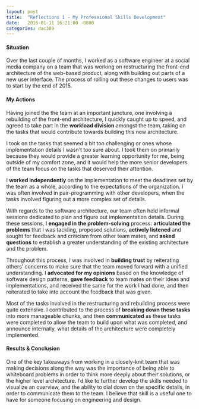 ```yaml
---
layout: post
title:  "Reflections 1 - My Professional Skills Development"
date:   2016-01-11 16:21:00 -0800
categories: dac309
---
```


#### Situation
Over the last couple of months, I worked as a software engineer at a social media company on a team that was working on restructuring the front-end architecture of the web-based product, along with building out parts of a new user interface. The process of rolling out these changes to users was to start by the end of 2015.

#### My Actions
Having joined the the team at an important juncture, one involving a rebuilding of the front-end architecture, I quickly caught up to speed, and agreed to take part in the **workload division** amongst the team, taking on the tasks that would contribute towards building this new architecture.

I took on the tasks that seemed a bit too challenging or ones whose implementation details I wasn’t too sure about. I took them on primarily because they would provide a greater learning opportunity for me, being outside of my comfort zone, and it would help the more senior developers of the team focus on the tasks that deserved their attention.

I **worked independently** on the implementation to meet the deadlines set by the team as a whole, according to the expectations of the organization. I was often involved in pair-programming with other developers, when the tasks involved figuring out a more complex set of details.

With regards to the software architecture, our team often held informal sessions dedicated to plan and figure out implementation details. During these sessions, I **engaged in the problem-solving** process: **articulated the problems** that I was tackling, proposed solutions, **actively listened** and sought for feedback and criticism from other team mates, and **asked questions** to establish a greater understanding of the existing architecture and the problem.

Throughout this process, I was involved in **building trust** by reiterating others’ concerns to make sure that the team moved forward with a unified understanding. I **advocated for my opinions** based on the knowledge of software design patterns, **gave feedback** to team mates on their ideas and implementations, and received the same for the work I had done, and then reiterated to take into account the feedback that was given.

Most of the tasks involved in the restructuring and rebuilding process were quite extensive. I contributed to the process of **breaking down these tasks** into more manageable chunks, and then **communicated** as these tasks were completed to allow the team to build upon what was completed, and announce internally, what details of the architecture were completely implemented.

#### Results & Conclusion
One of the key takeaways from working in a closely-knit team that was making decisions along the way was the importance of being able to whiteboard problems in order to think more deeply about their solutions, or the higher level architecture. I’d like to further develop the skills needed to visualize an overview, and the ability to dial down on the specific details, in order to communicate them to the team. I believe that skill is a useful one to have for someone focusing on engineering and design.
